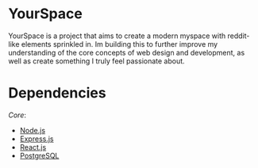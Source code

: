 # YourSpace

YourSpace is a project that aims to create a modern myspace with reddit-like elements sprinkled in.
Im building this to further improve my understanding of the core concepts of web design and development, as well as create something I truly feel passionate about.

# Dependencies
*Core*:
- [Node.js](https://nodejs.org/en/) 
- [Express.js](https://expressjs.com/)
- [React.js](https://reactjs.org/) 
- [PostgreSQL](https://www.postgresql.org/)
